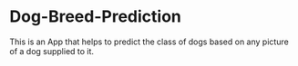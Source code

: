 # Dog-Breed-Prediction
This is an App that helps to predict the class of dogs based on any picture of a dog supplied to it.
